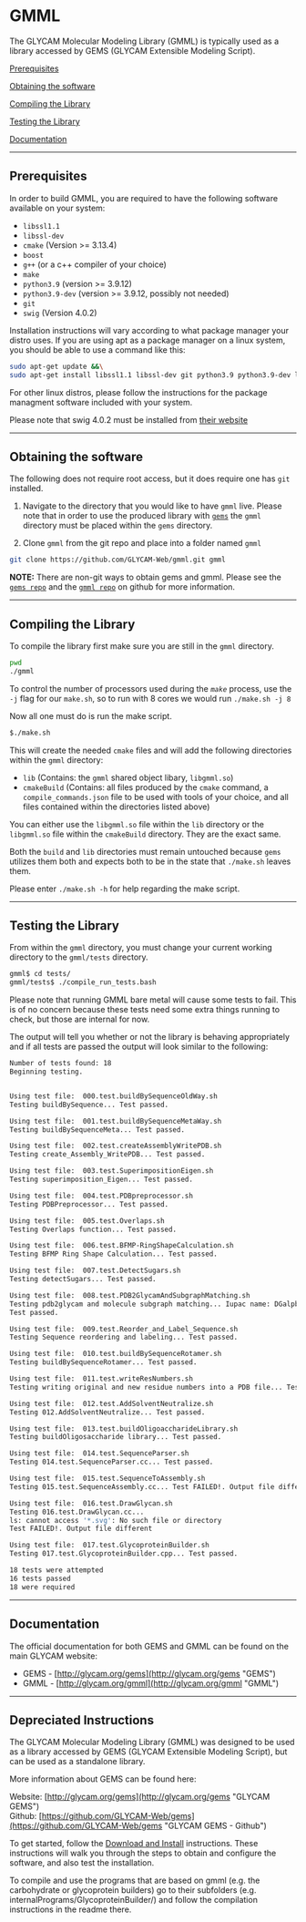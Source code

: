 # GMML
The GLYCAM Molecular Modeling Library (GMML) is typically used as a library accessed by GEMS (GLYCAM Extensible Modeling Script).

[Prerequisites](#prerequisites)

[Obtaining the software](#obtaining-the-software)

[Compiling the Library](#compiling-the-library)

[Testing the Library](#testing-the-library)

[Documentation](#documentation)

---
## Prerequisites

In order to build GMML, you are required to have the following software available on your system:

* `libssl1.1`
* `libssl-dev`
* `cmake` (Version >= 3.13.4)
* `boost`
* `g++` (or a c++ compiler of your choice)
* `make`
* `python3.9` (version >= 3.9.12)
* `python3.9-dev` (version >= 3.9.12, possibly not needed)
* `git`
* `swig` (Version 4.0.2)

Installation instructions will vary according to what package manager your distro uses. If you are using apt as a package manager on a linux system, you should be able to use a command like this:

```bash
sudo apt-get update &&\
sudo apt-get install libssl1.1 libssl-dev git python3.9 python3.9-dev libboost-all-dev cmake g++ git-all
```
For other linux distros, please follow the instructions for the package managment software included with your system.

Please note that swig 4.0.2 must be installed from [their website](https://www.swig.org/download.html)

---
## Obtaining the software
The following does not require root access, but it does require one has `git` installed.

1. Navigate to the directory that you would like to have `gmml` live. Please note that in order to use the produced library with [`gems`](https://github.com/glycam-web/gems/) the `gmml` directory must be placed within the `gems` directory.

2. Clone `gmml` from the git repo and place into a folder named `gmml`
```bash
git clone https://github.com/GLYCAM-Web/gmml.git gmml
```

**NOTE:** There are non-git ways to obtain gems and gmml.  Please see the [`gems repo`](https://github.com/GLYCAM-Web/GEMS) and the [`gmml repo`](https://github.com/GLYCAM-Web/GMML) on github for more information.

---
## Compiling the Library

To compile the library first make sure you are still in the `gmml` directory.
```bash
pwd
./gmml
```
To control the number of processors used during the *`make`* process, use the `-j` flag for our `make.sh`, so to run with 8 cores we would run `./make.sh -j 8`

Now all one must do is run the make script.

```bash
$./make.sh
```

This will create the needed `cmake` files and will add the following directories within the `gmml` directory:

* `lib` (Contains: the `gmml` shared object libary, `libgmml.so`)
* `cmakeBuild` (Contains: all files produced by the `cmake` command, a `compile_commands.json` file to be used with tools of your choice, and all files contained within the directories listed above)

You can either use the `libgmml.so` file within the `lib` directory or the `libgmml.so` file within the `cmakeBuild` directory. They are the exact same.

Both the `build` and `lib` directories must remain untouched because `gems` utilizes them both and expects both to be in the state that `./make.sh` leaves them.

Please enter `./make.sh -h` for help regarding the make script.

---
## Testing the Library

From within the `gmml` directory, you must change your current working directory to the `gmml/tests` directory.

```bash
gmml$ cd tests/
gmml/tests$ ./compile_run_tests.bash
```

Please note that running GMML bare metal will cause some tests to fail. This is of no concern because these tests need some extra things running to check, but those are internal for now. 

The output will tell you whether or not the library is behaving appropriately and if all tests are passed the output will look similar to the following:

```bash
Number of tests found: 18
Beginning testing.


Using test file:  000.test.buildBySequenceOldWay.sh 
Testing buildBySequence... Test passed.

Using test file:  001.test.buildBySequenceMetaWay.sh 
Testing buildBySequenceMeta... Test passed.

Using test file:  002.test.createAssemblyWritePDB.sh 
Testing create_Assembly_WritePDB... Test passed.

Using test file:  003.test.SuperimpositionEigen.sh 
Testing superimposition_Eigen... Test passed.

Using test file:  004.test.PDBpreprocessor.sh 
Testing PDBPreprocessor... Test passed.

Using test file:  005.test.Overlaps.sh 
Testing Overlaps function... Test passed.

Using test file:  006.test.BFMP-RingShapeCalculation.sh 
Testing BFMP Ring Shape Calculation... Test passed.

Using test file:  007.test.DetectSugars.sh 
Testing detectSugars... Test passed.

Using test file:  008.test.PDB2GlycamAndSubgraphMatching.sh 
Testing pdb2glycam and molecule subgraph matching... Iupac name: DGalpb1-4DGlcpNAcb1-3DGalpb1-4DGlcpb1-ROH
Test passed.

Using test file:  009.test.Reorder_and_Label_Sequence.sh 
Testing Sequence reordering and labeling... Test passed.

Using test file:  010.test.buildBySequenceRotamer.sh 
Testing buildBySequenceRotamer... Test passed.

Using test file:  011.test.writeResNumbers.sh 
Testing writing original and new residue numbers into a PDB file... Test passed.

Using test file:  012.test.AddSolventNeutralize.sh 
Testing 012.AddSolventNeutralize... Test passed.

Using test file:  013.test.buildOligoaccharideLibrary.sh 
Testing buildOligosaccharide library... Test passed.

Using test file:  014.test.SequenceParser.sh 
Testing 014.test.SequenceParser.cc... Test passed.

Using test file:  015.test.SequenceToAssembly.sh 
Testing 015.test.SequenceAssembly.cc... Test FAILED!. Output file different

Using test file:  016.test.DrawGlycan.sh 
Testing 016.test.DrawGlycan.cc...
ls: cannot access '*.svg': No such file or directory
Test FAILED!. Output file different

Using test file:  017.test.GlycoproteinBuilder.sh 
Testing 017.test.GlycoproteinBuilder.cpp... Test passed.

18 tests were attempted
16 tests passed 
18 were required
```

---
## Documentation

The official documentation for both GEMS and GMML can be found on the main GLYCAM website:

* GEMS - [http://glycam.org/gems](http://glycam.org/gems "GEMS")
* GMML - [http://glycam.org/gmml](http://glycam.org/gmml "GMML")

---
## Depreciated Instructions

The GLYCAM Molecular Modeling Library (GMML) was designed to be used as a library accessed by GEMS (GLYCAM Extensible Modeling Script), but can be used as a standalone library.

More information about GEMS can be found here:

Website:  [http://glycam.org/gems](http://glycam.org/gems "GLYCAM GEMS")  
Github:  [https://github.com/GLYCAM-Web/gems](https://github.com/GLYCAM-Web/gems "GLYCAM GEMS - Github")

To get started, follow the [Download and Install](http://glycam.org/docs/gems/download-and-install/ "Download and Install") instructions. These instructions will walk you through the steps to obtain and configure the software, and also test the installation.

To compile and use the programs that are based on gmml (e.g. the carbohydrate or glycoprotein builders) go to their subfolders (e.g. internalPrograms/GlycoproteinBuilder/) and follow the compilation instructions in the readme there.
